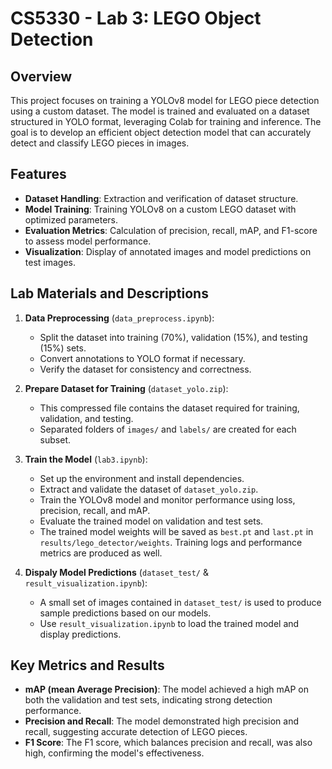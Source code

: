# CS5330 - Lab 3: LEGO Object Detection

## Overview
This project focuses on training a YOLOv8 model for LEGO piece detection using a custom dataset. The model is trained and evaluated on a dataset structured in YOLO format, leveraging Colab for training and inference. The goal is to develop an efficient object detection model that can accurately detect and classify LEGO pieces in images.

## Features
- **Dataset Handling**: Extraction and verification of dataset structure.
- **Model Training**: Training YOLOv8 on a custom LEGO dataset with optimized parameters.
- **Evaluation Metrics**: Calculation of precision, recall, mAP, and F1-score to assess model performance.
- **Visualization**: Display of annotated images and model predictions on test images.

## Lab Materials and Descriptions
1. **Data Preprocessing** (`data_preprocess.ipynb`):  
   - Split the dataset into training (70%), validation (15%), and testing (15%) sets.  
   - Convert annotations to YOLO format if necessary.  
   - Verify the dataset for consistency and correctness.  

2. **Prepare Dataset for Training** (`dataset_yolo.zip`):  
   - This compressed file contains the dataset required for training, validation, and testing.  
   - Separated folders of `images/` and `labels/` are created for each subset.  

3. **Train the Model** (`lab3.ipynb`):  
   - Set up the environment and install dependencies.  
   - Extract and validate the dataset of `dataset_yolo.zip`.
   - Train the YOLOv8 model and monitor performance using loss, precision, recall, and mAP.  
   - Evaluate the trained model on validation and test sets.  
   - The trained model weights will be saved as `best.pt` and `last.pt` in `results/lego_detector/weights`. Training logs and performance metrics are produced as well.  

4. **Dispaly Model Predictions** (`dataset_test/` & `result_visualization.ipynb`):  
   - A small set of images contained in `dataset_test/` is used to produce sample predictions based on our models.  
   - Use `result_visualization.ipynb` to load the trained model and display predictions.  

## Key Metrics and Results
- **mAP (mean Average Precision)**: The model achieved a high mAP on both the validation and test sets, indicating strong detection performance.
- **Precision and Recall**: The model demonstrated high precision and recall, suggesting accurate detection of LEGO pieces.
- **F1 Score**: The F1 score, which balances precision and recall, was also high, confirming the model's effectiveness.
